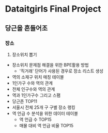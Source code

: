 # Dataitgirls Final Project
## 당근을 흔들어조
### 장소

1. 장소위치 뽑기
  * 장소위치 문제점 해결을 위한 BPE활용 방법
    * '직거래' 단어가 사용된 경우로 장소 리스트 생성
* 역의 소재구 위치 매칭 테이블
* 1인가구 수와 역의 관계
* 전체 인구수와 역의 관계
* 역과 1인가구수 그리고 스팸
* 당근존 TOP11
* 서울시 전체 25개 구 구별 장소 랭킹
* 역 언급 수 분석을 위한 데이터 테이블
  * 역 언급 수 TOP15
  * 매물 대비 역 언급 비율 TOP15
